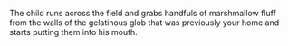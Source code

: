 The child runs across the field and grabs handfuls of marshmallow fluff from the walls of the gelatinous glob that was previously your home and starts putting them into his mouth.